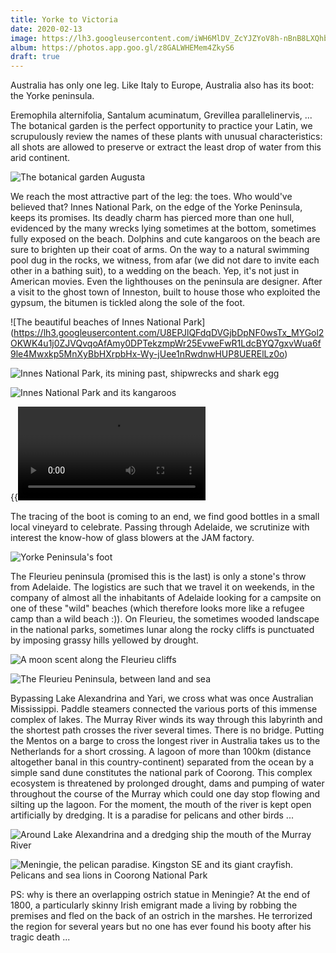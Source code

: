 ```yaml
---
title: Yorke to Victoria
date: 2020-02-13
image: https://lh3.googleusercontent.com/iWH6MlDV_ZcYJZYoV8h-nBnB8LXQhbtf-mWOAMEuk-DIbSmF5YzdcNmH3eF36OZD541suvmD65KO70BSuaprHspfr7jh8YpMYyqrj5R3ITN7zMO1JRnQRfMUWw5GkapHRUKncViGr0E
album: https://photos.app.goo.gl/z8GALWHEMem4ZkyS6
draft: true
---
```


Australia has only one leg. Like Italy to Europe, Australia also has its boot: the Yorke peninsula.

Eremophila alternifolia, Santalum acuminatum, Grevillea parallelinervis, ... The botanical garden is the perfect opportunity to practice your Latin, we scrupulously review the names of these plants with unusual characteristics: all shots are allowed to preserve or extract the least drop of water from this arid continent.

![The botanical garden Augusta](https://lh3.googleusercontent.com/VsXxY98FfYcti0e2mYPvLVeRj67Jxe0uoQ5J8-LbIBtbAxJNWhhJaW7PBvfUwvzPD3aBMKQO6XgMFHI34cGZMr-F9HXd764PglqqQaXybWMec2RH2ncZItqATZy38ocnWjN7flS9hz4)

We reach the most attractive part of the leg: the toes. Who would've believed that? Innes National Park, on the edge of the Yorke Peninsula, keeps its promises. Its deadly charm has pierced more than one hull, evidenced by the many wrecks lying sometimes at the bottom, sometimes fully exposed on the beach. Dolphins and cute kangaroos on the beach are sure to brighten up their coat of arms. On the way to a natural swimming pool dug in the rocks, we witness, from afar (we did not dare to invite each other in a bathing suit), to a wedding on the beach. Yep, it's not just in American movies. Even the lighthouses on the peninsula are designer. After a visit to the ghost town of Inneston, built to house those who exploited the gypsum, the bitumen is tickled along the sole of the foot.

![The beautiful beaches of Innes National Park] (https://lh3.googleusercontent.com/U8EPJlQFdqDVGjbDpNF0wsTx_MYGol2OKWK4u1j0ZJVQvqoAfAmy0DPTekzmpWr25EvweFwR1LdcBYQ7gxvWua6f9le4Mwxkp5MnXyBbHXrpbHx-Wy-jUee1nRwdnwHUP8UERElLz0o)

![Innes National Park, its mining past, shipwrecks and shark egg](https://lh3.googleusercontent.com/lkBwJuuWw27M8-vSt2nP16FvaVCS4bsWMPEBbcAy7oCDMsj10zJ_Z6gkt9uiBn5ERxJXVhg1MFTM2QkvEvar4wrZzNeOh3bBo6tz6rRrqA8lorNeCqCk7ycdqLRpxffa7wcNd6ivyqQ)

![Innes National Park and its kangaroos](https://lh3.googleusercontent.com/INbxSxtlPd4cNmNpniKCO8HFNntl1fXKDoatJL9ljIXx22vCSz9FTf4ydhNi4p31-IqUcUVJMe2sLPTbGEBEMfoCPnrERHZ4OOqz-a-2ireQBwWcgTjkhGrrztRVApVzxxzh-4AJI9w)

{{<video src = "https://drive.google.com/uc?export=download&id=1MLW6rgk6KYJtxY_ko6xdjLfHseYJgZ9t" caption = "Kangaroos on the beach">}}

The tracing of the boot is coming to an end, we find good bottles in a small local vineyard to celebrate. Passing through Adelaide, we scrutinize with interest the know-how of glass blowers at the JAM factory.

![Yorke Peninsula's foot](https://lh3.googleusercontent.com/j1g0TsrGu6tist_Qv6ikYV-1uPJqQ-kciO5wmb8rGH9-WWHyqfUloUyGL2hMLmzUbQzXsFqOC_MtgBGYnBdtdEknC4PelMOJymLh_He3vmWh0SAPlprnj4toxoF0F-mTeIHMfnEpD2Q)

The Fleurieu peninsula (promised this is the last) is only a stone's throw from Adelaide. The logistics are such that we travel it on weekends, in the company of almost all the inhabitants of Adelaide looking for a campsite on one of these "wild" beaches (which therefore looks more like a refugee camp than a wild beach :)). On Fleurieu, the sometimes wooded landscape in the national parks, sometimes lunar along the rocky cliffs is punctuated by imposing grassy hills yellowed by drought.

![A moon scent along the Fleurieu cliffs](https://lh3.googleusercontent.com/OxFdihvym1zm_ww6ZDqt4J18TdUioZR0XmXpePWssKMCM9coD6k6f1Nbj_QfQX_ytZ9QhJbooifYwL5G2FYazz49X2Ual90onZhpur3UL9KsQy2TY53-NN5tzh_RhbzV1GmUr2AQZRs)

![The Fleurieu Peninsula, between land and sea](https://lh3.googleusercontent.com/LwPxPGeYOYVJaneB3Z9Pxwy6aEeYYtxQw4rE8gXZ6fNvyUY_z47YSQbyMLfdm2_vg9qYu9uGYhq1ZL8TjPo-tb0i2tLMZYMQpo4oBlJ5tScqzzAMCEZsHTRerdtwfn2ISz0nuu8SdOM)

Bypassing Lake Alexandrina and Yari, we cross what was once Australian Mississippi. Paddle steamers connected the various ports of this immense complex of lakes. The Murray River winds its way through this labyrinth and the shortest path crosses the river several times. There is no bridge. Putting the Mentos on a barge to cross the longest river in Australia takes us to the Netherlands for a short crossing. A lagoon of more than 100km (distance altogether banal in this country-continent) separated from the ocean by a simple sand dune constitutes the national park of Coorong. This complex ecosystem is threatened by prolonged drought, dams and pumping of water throughout the course of the Murray which could one day stop flowing and silting up the lagoon. For the moment, the mouth of the river is kept open artificially by dredging. It is a paradise for pelicans and other birds ...

![Around Lake Alexandrina and a dredging ship the mouth of the Murray River](https://lh3.googleusercontent.com/g221RAzV2255CL5qqXyRRa-uFPkkhCPhNXrDvwbrf5ZCd_Uqj4jc00lGIGmR1WpDielotBqlpPwL22nOg6vyp4ciSCS1vxlcRTcQHDHzu1zS2W2mI81Yz-2mDyPM5T7wcSWcqd7GOe8)

![Meningie, the pelican paradise. Kingston SE and its giant crayfish. Pelicans and sea lions in Coorong National Park](https://lh3.googleusercontent.com/gMfdfbU5LgshTrbPHeeZO8WIOXDnBbKajiHIwC25qIJnHOvqeRxuFX_p_QehYsT8E5hDYsIl3t4HMZXgZyCsx5FyBvz6RGoylbmSohjOxT0fd9QbM3PCgpFnME98AstLzTnXIl1i5pM)

PS: why is there an overlapping ostrich statue in Meningie? At the end of 1800, a particularly skinny Irish emigrant made a living by robbing the premises and fled on the back of an ostrich in the marshes. He terrorized the region for several years but no one has ever found his booty after his tragic death ...
